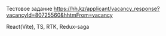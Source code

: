 Тестовое задание  https://hh.kz/applicant/vacancy_response?vacancyId=80725560&hhtmFrom=vacancy

React(Vite), TS, RTK, Redux-saga
